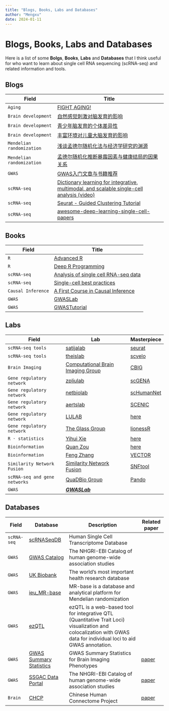 ```yaml
---
title: "Blogs, Books, Labs and Databases"
author: "Mengxu"
date: 2024-01-11
---
```


<!--more-->
# Blogs, Books, Labs and Databases

Here is a list of some **Bolgs**, **Books**, **Labs** and **Databases** that I think useful for who want to learn about single cell RNA sequencing (scRNA-seq) and related information and tools.

## Blogs
| Field | Title |
| -- | -- |
| `Aging` | [FIGHT AGING!](https://www.fightaging.org/) |
| `Brain development` | [自然感觉刺激对脑发育的影响](https://www.cas.cn/kxcb/kpwz/201401/t20140129_4031024.shtml#:%7E:text=%E4%B8%B0%E5%AF%8C%E7%8E%AF%E5%A2%83%E3%80%81%E6%88%96%E8%80%85%E6%9B%B4,%E5%8A%A0%E5%82%AC%E4%BA%A7%E7%B4%A0%E7%9A%84%E8%A1%A8%E8%BE%BE%E3%80%82) |
| `Brain development` | [青少年脑发育的个体差异性](https://zhuanlan.zhihu.com/p/307358952) |
| `Brain development` | [丰富环境对儿童大脑发育的影响](https://zhuanlan.zhihu.com/p/532096885) |
| `Mendelian randomization` | [浅谈孟德尔随机化法与经济学研究的渊源](https://zhuanlan.zhihu.com/p/507997457/) |
| `Mendelian randomization` | [孟德尔随机化推断暴露因素与健康结局的因果关系](https://www.jianshu.com/p/8ac31267d3d8) |
| `GWAS` | [GWAS入门文章与书籍推荐](https://gwaslab.org/2021/03/30/gwas%e5%85%a5%e9%97%a8%e6%96%87%e7%ab%a0%e4%b8%8e%e4%b9%a6%e7%b1%8d%e6%8e%a8%e8%8d%90/) |
| `scRNA-seq` | [Dictionary learning for integrative, multimodal, and scalable single-cell analysis (video)](https://www.youtube.com/watch?v=AHl5V-9dMOI) |
| `scRNA-seq` | [Seurat - Guided Clustering Tutorial](https://satijalab.org/seurat/articles/pbmc3k_tutorial.html) |
| `scRNA-seq` | [awesome-deep-learning-single-cell-papers](https://github.com/OmicsML/awesome-deep-learning-single-cell-papers) |

## Books
| Field | Title |
| -- | -- |
| `R` | [Advanced R](https://adv-r.hadley.nz/index.html) |
| `R` | [Deep R Programming](https://deepr.gagolewski.com/) |
| `scRNA-seq` | [Analysis of single cell RNA-seq data](https://www.singlecellcourse.org/index.html) |
| `scRNA-seq` | [Single-cell best practices](www.sc-best-practices.org) |
| `Causal Inference` | [A First Course in Causal Inference](https://arxiv.org/abs/2305.18793) |
| `GWAS` | [GWASLab](https://gwaslab.org/2021/11/14/twosamplemr/) |
| `GWAS` | [GWASTutorial](https://cloufield.github.io/GWASTutorial/) |

## Labs
| Field | Lab | Masterpiece |
| -- | -- | -- |
| `scRNA-seq tools` | [satijalab](https://satijalab.org/) | [seurat](https://github.com/satijalab/seurat)  |
| `scRNA-seq tools` | [theislab](https://github.com/theislab) | [scvelo](https://github.com/theislab/scvelo)  |
| `Brain Imaging` | [Computational Brain Imaging Group](https://sites.google.com/view/yeolab) | [CBIG](https://github.com/ThomasYeoLab/CBIG) |
| `Gene regulatory network` | [zpliulab](https://github.com/zpliulab) | [scGENA](https://github.com/zpliulab/scGENA) |
| `Gene regulatory network` | [netbiolab](https://github.com/zpliulab) | [scHumanNet](https://github.com/netbiolab/scHumanNet) |
| `Gene regulatory network` | [aertslab](https://github.com/zpliulab) | [SCENIC](https://github.com/aertslab/SCENIC) |
| `Gene regulatory network` | [LULAB](https://lusystemsbio.northeastern.edu/) | [here](https://lusystemsbio.northeastern.edu/publications/) |
| `Gene regulatory network` | [The Glass Group](https://sites.google.com/a/channing.harvard.edu/kimberlyglass/home) | [lionessR](https://github.com/kuijjerlab/lionessR) |
| `R · statistics` | [Yihui Xie](https://yihui.org/) | [here](https://yihui.org/en/vitae/) |
| `Bioinformation` | [Quan Zou](http://lab.malab.cn/~zq/) | [here](http://lab.malab.cn/~zq/) |
| `Bioinformation` | [Feng Zhang](https://fzhang.bioinfo-lab.com/) | [VECTOR](https://github.com/jumphone/Vector/) |
| `Similarity Network Fusion` | [Similarity Network Fusion](http://compbio.cs.toronto.edu/SNF/SNF/Software.html/) | [SNFtool](https://rdrr.io/cran/SNFtool/man/SNF.html/) |
| `scRNA-seq and gene networks` | [QuaDBio Group](https://bsse.ethz.ch/qdb/) | [Pando](https://github.com/quadbio/Pando/tree/main/) |
| `GWAS` | [***GWASLab***](https://gwaslab.org/) |  |  |

## Databases
| Field | Database | Description | Related paper |
| -- | -- | -- | -- |
| `scRNA-seq` | [scRNASeqDB](https://bioinfo.uth.edu/scrnaseqdb/) | Human Single Cell Transcriptome Database | |
| `GWAS` | [GWAS Catalog](https://www.ebi.ac.uk/gwas/home) | The NHGRI-EBI Catalog of human genome-wide association studies | |
| `GWAS` | [UK Biobank](https://www.ukbiobank.ac.uk/) | The world’s most important health research database | |
| `GWAS` | [ieu_MR-base](https://gwas.mrcieu.ac.uk/) | MR-base is a database and analytical platform for Mendelian randomization | |
| `GWAS` | [ezQTL](https://analysistools.cancer.gov/ezqtl/#/home) | ezQTL is a web-based tool for integrative QTL (Quantitative Trait Loci) visualization and colocalization with GWAS data for individual loci to aid GWAS annotation. | |
| `GWAS` | [GWAS Summary Statistics](https://github.com/BIG-S2/GWAS) | GWAS Summary Statistics for Brain Imaging Phenotypes | [paper](https://bmcbioinformatics.biomedcentral.com/articles/10.1186/s12859-022-04947-w) |
| `GWAS` | [SSGAC Data Portal](https://thessgac.com/) | The NHGRI-EBI Catalog of human genome-wide association studies | [paper](https://www.nature.com/articles/s41588-018-0147-3) |
| `Brain` | [CHCP](https://www.scidb.cn/en/detail?dataSetId=f512d085f3d3452a9b14689e9997ca94#p2) | Chinese Human Connectome Project | [paper](https://www.nature.com/articles/s41593-022-01215-1) |
